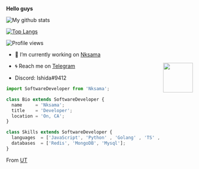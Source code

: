 <b>Hello guys</b>


![My github stats](https://github-readme-stats.vercel.app/api?username=nksama&show_icons=true&theme=radical&hide_title=true)

[![Top Langs](https://github-readme-stats.vercel.app/api/top-langs/?username=Nksama&hide=dockerfile)](https://github.com/Nksama)


![Profile views](https://gpvc.arturio.dev/nksama)

- 🔭 I’m currently working on [Nksama](https://t.me/Nksamax)



- 🌀 Reach me on [Telegram](https://telegram.dog/nk_guy) <img src = https://i.pinimg.com/originals/25/d2/54/25d254df236c61306bceb86df5f671f1.gif width = 80 align = "right">
- Discord: Ishida#9412


```js
import SoftwareDeveloper from 'Nksama';

class Bio extends SoftwareDeveloper {
  name     = 'Nksama';
  title    = 'Developer';
  location = 'On, CA';
}

class Skills extends SoftwareDeveloper {
  languages  = ['JavaScript', 'Python' , 'Golang' , 'TS' , 'Nodejs'];
  databases  = ['Redis', 'MongoDB', 'Mysql'];
}
```

From [UT](https://www.utoronto.ca)
